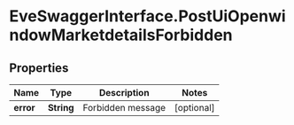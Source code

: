 # EveSwaggerInterface.PostUiOpenwindowMarketdetailsForbidden

## Properties
Name | Type | Description | Notes
------------ | ------------- | ------------- | -------------
**error** | **String** | Forbidden message | [optional] 


